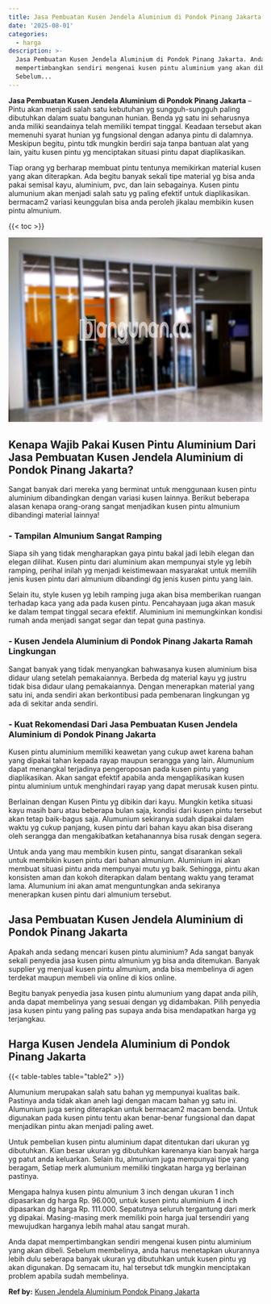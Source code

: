 ```yaml
---
title: Jasa Pembuatan Kusen Jendela Aluminium di Pondok Pinang Jakarta
date: '2025-08-01'
categories:
  - harga
description: >-
  Jasa Pembuatan Kusen Jendela Aluminium di Pondok Pinang Jakarta. Anda dapat
  mempertimbangkan sendiri mengenai kusen pintu aluminium yang akan dibeli.
  Sebelum...
---
```


**Jasa Pembuatan Kusen Jendela Aluminium di Pondok Pinang Jakarta** – Pintu akan menjadi salah satu kebutuhan yg sungguh-sungguh paling dibutuhkan dalam suatu bangunan hunian. Benda yg satu ini seharusnya anda miliki seandainya telah memiliki tempat tinggal. Keadaan tersebut akan memenuhi syarat hunian yg fungsional dengan adanya pintu di dalamnya. Meskipun begitu, pintu tdk mungkin berdiri saja tanpa bantuan alat yang lain, yaitu kusen pintu yg menciptakan situasi pintu dapat diaplikasikan.

Tiap orang yg berharap membuat pintu tentunya memikirkan material kusen yang akan diterapkan. Ada begitu banyak sekali tipe material yg bisa anda pakai semisal kayu, aluminium, pvc, dan lain sebagainya. Kusen pintu alumunium akan menjadi salah satu yg paling efektif untuk diaplikasikan. bermacam2 variasi keunggulan bisa anda peroleh jikalau membikin kusen pintu almunium.

{{< toc >}}

![Jasa Pembuatan Kusen Jendela Aluminium di Pondok Pinang Jakarta](/images/harga-kusen-jendela-alumunium-47.png)

## Kenapa Wajib Pakai Kusen Pintu Aluminium Dari Jasa Pembuatan Kusen Jendela Aluminium di Pondok Pinang Jakarta?

Sangat banyak dari mereka yang berminat untuk menggunaan kusen pintu aluminium dibandingkan dengan variasi kusen lainnya. Berikut beberapa alasan kenapa orang-orang sangat menjadikan kusen pintu almunium dibandingi material lainnya!

### \- Tampilan Almunium Sangat Ramping

Siapa sih yang tidak mengharapkan gaya pintu bakal jadi lebih elegan dan elegan dilihat. Kusen pintu dari aluminium akan mempunyai style yg lebih ramping, perihal inilah yg menjadi keistimewaan masyarakat untuk memilih jenis kusen pintu dari almunium dibandingi dg jenis kusen pintu yang lain.

Selain itu, style kusen yg lebih ramping juga akan bisa memberikan ruangan terhadap kaca yang ada pada kusen pintu. Pencahayaan juga akan masuk ke dalam tempat tinggal secara efektif. Aluminium ini memungkinkan kondisi rumah anda menjadi sangat segar dan tepat guna pastinya.

### \- Kusen Jendela Aluminium di Pondok Pinang Jakarta Ramah Lingkungan

Sangat banyak yang tidak menyangkan bahwasanya kusen aluminium bisa didaur ulang setelah pemakaiannya. Berbeda dg material kayu yg justru tidak bisa didaur ulang pemakaiannya. Dengan menerapkan material yang satu ini, anda sendiri akan berkontibusi pada pembenaran lingkungan yg ada di sekitar anda sendiri.

### \- Kuat Rekomendasi Dari Jasa Pembuatan Kusen Jendela Aluminium di Pondok Pinang Jakarta

Kusen pintu aluminium memiliki keawetan yang cukup awet karena bahan yang dipakai tahan kepada rayap maupun serangga yang lain. Alumunium dapat menangkal terjadinya pengeroposan pada kusen pintu yang diaplikasikan. Akan sangat efektif apabila anda mengaplikasikan kusen pintu aluminium untuk menghindari rayap yang dapat merusak kusen pintu.

Berlainan dengan Kusen Pintu yg dibikin dari kayu. Mungkin ketika situasi kayu masih baru atau beberapa bulan saja, kondisi dari kusen pintu tersebut akan tetap baik-bagus saja. Alumunium sekiranya sudah dipakai dalam waktu yg cukup panjang, kusen pintu dari bahan kayu akan bisa diserang oleh serangga dan mengakibatkan ketahanannya bisa rusak dengan segera.

Untuk anda yang mau membikin kusen pintu, sangat disarankan sekali untuk membikin kusen pintu dari bahan almunium. Aluminium ini akan membuat situasi pintu anda mempunyai mutu yg baik. Sehingga, pintu akan konsisten aman dan kokoh diterapkan dalam bentang waktu yang teramat lama. Alumunium ini akan amat menguntungkan anda sekiranya menerapkan kusen pintu dari almunium tersebut.

## Jasa Pembuatan Kusen Jendela Aluminium di Pondok Pinang Jakarta

Apakah anda sedang mencari kusen pintu aluminium? Ada sangat banyak sekali penyedia jasa kusen pintu almunium yg bisa anda ditemukan. Banyak supplier yg menjual kusen pintu almunium, anda bisa membelinya di agen terdekat maupun membeli via online di kios online.

Begitu banyak penyedia jasa kusen pintu alumunium yang dapat anda pilih, anda dapat membelinya yang sesuai dengan yg didambakan. Pilih penyedia jasa kusen pintu yang paling pas supaya anda bisa mendapatkan harga yg terjangkau.

## Harga Kusen Jendela Aluminium di Pondok Pinang Jakarta

{{< table-tables table="table2" >}}

Alumunium merupakan salah satu bahan yg mempunyai kualitas baik. Pastinya anda tidak akan aneh lagi dengan macam bahan yg satu ini. Alumunium juga sering diterapkan untuk bermacam2 macam benda. Untuk digunakan pada kusen pintu tentu akan benar-benar fungsional dan dapat menjadikan pintu akan menjadi paling awet.

Untuk pembelian kusen pintu aluminium dapat ditentukan dari ukuran yg dibutuhkan. Kian besar ukuran yg dibutuhkan karenanya kian banyak harga yg patut anda keluarkan. Selain itu, almunium juga mempunyai tipe yang beragam, Setiap merk alumunium memiliki tingkatan harga yg berlainan pastinya.

Mengapa halnya kusen pintu almunium 3 inch dengan ukuran 1 inch dipasarkan dg harga Rp. 96.000, untuk kusen pintu aluminium 4 inch dipasarkan dg harga Rp. 111.000. Sepatutnya seluruh tergantung dari merk yg dipakai. Masing-masing merk memiliki poin harga jual tersendiri yang mewujudkan harganya lebih mahal atau sangat murah.

Anda dapat mempertimbangkan sendiri mengenai kusen pintu aluminium yang akan dibeli. Sebelum membelinya, anda harus menetapkan ukurannya lebih dulu seberapa banyak ukuran yg dibutuhkan untuk kusen pintu yg akan digunakan. Dg semacam itu, hal tersebut tdk mungkin menciptakan problem apabila sudah membelinya.

**Ref by:** [Kusen Jendela Aluminium Pondok Pinang Jakarta](https://id.wikipedia.org/wiki/Kusen)
